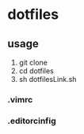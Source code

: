 # dotfiles

## usage

1. git clone
1. cd dotfiles
1. sh dotfilesLink.sh

### .vimrc

### .editorcinfig
